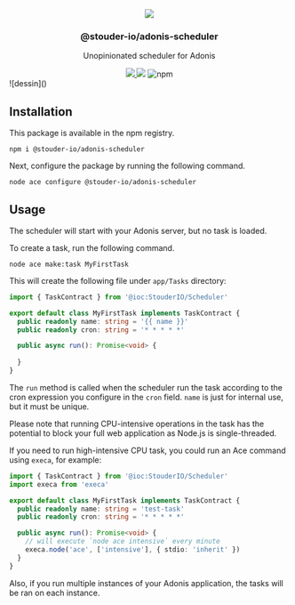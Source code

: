<div align="center">
  <img src="https://user-images.githubusercontent.com/2575182/236929207-c76d0ae4-5a6f-4951-b452-db1440edb0e7.png" />
  <h3>@stouder-io/adonis-scheduler</h3>
  <p>Unopinionated scheduler for Adonis</p>
  <a href="https://www.npmjs.com/package/@stouder-io/adonis-scheduler">
    <img src="https://img.shields.io/npm/v/@stouder-io/adonis-scheduler.svg?style=for-the-badge&logo=npm" />
  </a>
  <img src="https://img.shields.io/npm/l/@stouder-io/adonis-scheduler?color=blueviolet&style=for-the-badge" />
  <img alt="npm" src="https://img.shields.io/npm/dt/@stouder-io/adonis-scheduler?style=for-the-badge">
</div>
![dessin]()


## Installation
This package is available in the npm registry.
```
npm i @stouder-io/adonis-scheduler
```

Next, configure the package by running the following command.
```
node ace configure @stouder-io/adonis-scheduler
```

## Usage
The scheduler will start with your Adonis server, but no task is loaded.

To create a task, run the following command.
```
node ace make:task MyFirstTask
```

This will create the following file under `app/Tasks` directory:
```ts
import { TaskContract } from '@ioc:StouderIO/Scheduler'

export default class MyFirstTask implements TaskContract {
  public readonly name: string = '{{ name }}'
  public readonly cron: string = '* * * * *'

  public async run(): Promise<void> {
    
  }
}
```

The `run` method is called when the scheduler run the task according to the cron expression you configure in the `cron` field. `name` is just for internal use, but it must be unique.

Please note that running CPU-intensive operations in the task has the potential to block your full web application as Node.js is single-threaded.

If you need to run high-intensive CPU task, you could run an Ace command using `execa`, for example:
```ts
import { TaskContract } from '@ioc:StouderIO/Scheduler'
import execa from 'execa'

export default class MyFirstTask implements TaskContract {
  public readonly name: string = 'test-task'
  public readonly cron: string = '* * * * *'

  public async run(): Promise<void> {
    // will execute `node ace intensive` every minute
    execa.node('ace', ['intensive'], { stdio: 'inherit' })
  }
}
```

Also, if you run multiple instances of your Adonis application, the tasks will be ran on each instance.
